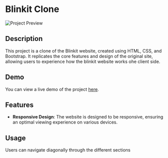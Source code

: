# Blinkit Clone

![Project Preview](link-to-your-project-preview-image.jpg)

## Description

This project is a clone of the Blinkit website, created using HTML, CSS, and Bootstrap. It replicates the core features and design of the original site, allowing users to experience how the blinkit website works ohe client side.

## Demo

You can view a live demo of the project [here](link-to-live-demo).

## Features

- **Responsive Design**: The website is designed to be responsive, ensuring an optimal viewing experience on various devices.

## Usage

Users can navigate diagonally through the different sections 

